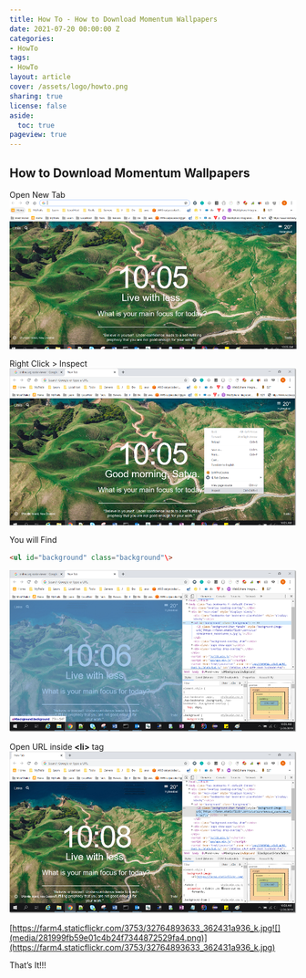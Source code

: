 ```yaml
---
title: How To - How to Download Momentum Wallpapers
date: 2021-07-20 00:00:00 Z
categories:
- HowTo
tags:
- HowTo
layout: article
cover: /assets/logo/howto.png
sharing: true
license: false
aside:
  toc: true
pageview: true
---
```


## How to Download Momentum Wallpapers

Open New Tab![](media/ca26e7978b0e1612866e9a4e27d69e07.png)

Right Click \> Inspect ![](media/49c3b9c4ed3a89ae0bce2cc878796a87.png)

You will Find

```html
<ul id="background" class="background"\>
```
![](media/097943f4b047a34e3017666fe3f136e5.png)

Open URL inside **\<li\>** tag![](media/89c0618b8ccd99ee4363d93bd86fc9cf.png)

[https://farm4.staticflickr.com/3753/32764893633_362431a936_k.jpg![](media/281999fb59e01c4b24f7344872529fa4.png)](https://farm4.staticflickr.com/3753/32764893633_362431a936_k.jpg)

That’s It!!!
